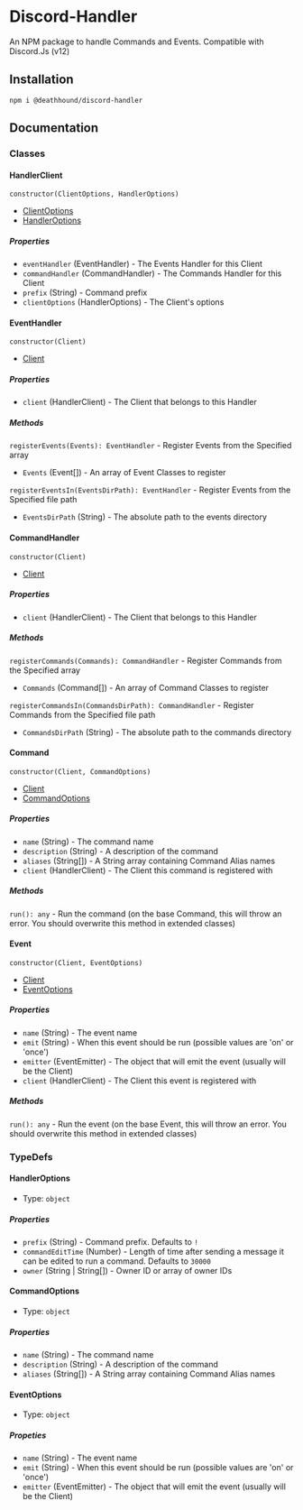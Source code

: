 # Discord-Handler
An NPM package to handle Commands and Events. Compatible with Discord.Js (v12)

## Installation
`npm i @deathhound/discord-handler`

## Documentation
### Classes
#### HandlerClient
`constructor(ClientOptions, HandlerOptions)`
- [ClientOptions](https://discord.js.org/#/docs/main/stable/typedef/ClientOptions)
- [HandlerOptions](#HandlerOptions)
##### Properties
- `eventHandler` (EventHandler) - The Events Handler for this Client
- `commandHandler` (CommandHandler) - The Commands Handler for this Client
- `prefix` (String) - Command prefix
- `clientOptions` (HandlerOptions) - The Client's options

#### EventHandler
`constructor(Client)`
- [Client](#HandlerClient)
##### Properties
- `client` (HandlerClient) - The Client that belongs to this Handler
##### Methods
`registerEvents(Events): EventHandler` - Register Events from the Specified array
- `Events` (Event[]) - An array of Event Classes to register

`registerEventsIn(EventsDirPath): EventHandler` - Register Events from the Specified file path
- `EventsDirPath` (String) - The absolute path to the events directory

#### CommandHandler
`constructor(Client)`
- [Client](#HandlerClient)
##### Properties
- `client` (HandlerClient) - The Client that belongs to this Handler
##### Methods
`registerCommands(Commands): CommandHandler` - Register Commands from the Specified array
- `Commands` (Command[]) - An array of Command Classes to register

`registerCommandsIn(CommandsDirPath): CommandHandler` - Register Commands from the Specified file path
- `CommandsDirPath` (String) - The absolute path to the commands directory

#### Command
`constructor(Client, CommandOptions)`
- [Client](#HandlerClient)
- [CommandOptions](#CommandOptions)
##### Properties
- `name` (String) - The command name
- `description` (String) - A description of the command
- `aliases` (String[]) - A String array containing Command Alias names
- `client` (HandlerClient) - The Client this command is registered with
##### Methods
`run(): any` - Run the command (on the base Command, this will throw an error. You should overwrite this method in extended classes)

#### Event
`constructor(Client, EventOptions)`
- [Client](#HandlerClient)
- [EventOptions](#EventOptions)
##### Properties
- `name` (String) - The event name
- `emit` (String) - When this event should be run (possible values are 'on' or 'once')
- `emitter` (EventEmitter) - The object that will emit the event (usually will be the Client)
- `client` (HandlerClient) - The Client this event is registered with
##### Methods
`run(): any` - Run the event (on the base Event, this will throw an error. You should overwrite this method in extended classes)

### TypeDefs
#### HandlerOptions
- Type: `object`
##### Properties
- `prefix` (String) - Command prefix. Defaults to `!`
- `commandEditTime` (Number) - Length of time after sending a message it can be edited to run a command. Defaults to `30000`
- `owner` (String | String[]) - Owner ID or array of owner IDs

#### CommandOptions
- Type: `object`
##### Properties
- `name` (String) - The command name
- `description` (String) - A description of the command
- `aliases` (String[]) - A String array containing Command Alias names

#### EventOptions
- Type: `object`
##### Propeties
- `name` (String) - The event name
- `emit` (String) - When this event should be run (possible values are 'on' or 'once')
- `emitter` (EventEmitter) - The object that will emit the event (usually will be the Client)
